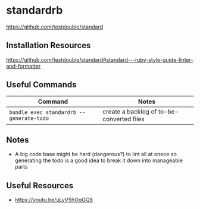 # standardrb

<https://github.com/testdouble/standard>

## Installation Resources

<https://github.com/testdouble/standard#standard---ruby-style-guide-linter-and-formatter>

## Useful Commands

| Command | Notes |
|---------|-------|
|`bundle exec standardrb --generate-todo` | create a backlog of to-be-converted files |

## Notes

- A big code base might be hard (dangerous?) to lint all at onece so generating the todo is a good idea to break it down into manageable parts

## Useful Resources

- https://youtu.be/uLyV5hOqGQ8
